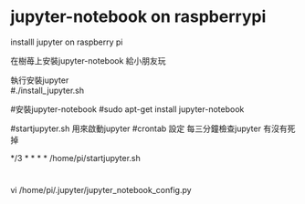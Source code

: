 # jupyter-notebook on raspberrypi

installl jupyter on raspberry pi

在樹苺上安裝jupyter-notebook 給小朋友玩
 
執行安裝jupyter  
#./install_jupyter.sh


#安裝jupyter-notebook
#sudo apt-get install jupyter-notebook

#startjupyter.sh
用來啟動jupyter
#crontab 設定 每三分鐘檢查jupyter 有沒有死掉

*/3 * * * * /home/pi/startjupyter.sh



#
vi /home/pi/.jupyter/jupyter_notebook_config.py
